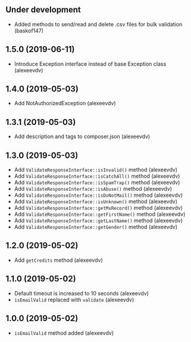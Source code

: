 Under development
-----------------
- Added methods to send/read and delete .csv files for bulk validation (baskof147)

1.5.0 (2019-06-11)
------------------
- Introduce Exception interface instead of base Exception class (alexeevdv)

1.4.0 (2019-05-03)
------------------
- Add NotAuthorizedException (alexeevdv)

1.3.1 (2019-05-03)
------------------
- Add description and tags to composer.json (alexeevdv)

1.3.0 (2019-05-03)
------------------
- Add `ValidateResponseInterface::isInvalid()` method (alexeevdv)
- Add `ValidateResponseInterface::isCatchAll()` method (alexeevdv)
- Add `ValidateResponseInterface::isSpamTrap()` method (alexeevdv)
- Add `ValidateResponseInterface::isAbuse()` method (alexeevdv)
- Add `ValidateResponseInterface::isDoNotMail()` method (alexeevdv)
- Add `ValidateResponseInterface::isUnknown()` method (alexeevdv)
- Add `ValidateResponseInterface::getMxRecord()` method (alexeevdv)
- Add `ValidateResponseInterface::getFirstName()` method (alexeevdv)
- Add `ValidateResponseInterface::getLastName()` method (alexeevdv)
- Add `ValidateResponseInterface::getGender()` method (alexeevdv)

1.2.0 (2019-05-02)
------------------
- Add `getCredits` method (alexeevdv)

1.1.0 (2019-05-02)
-----------------
- Default timeout is increased to 10 seconds (alexeevdv)
- `isEmailValid` replaced with `validate` (alexeevdv)

1.0.0 (2019-05-02)
-----------------
- `isEmailValid` method added (alexeevdv)
